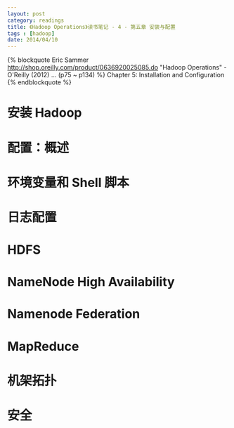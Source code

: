 ```yaml
---
layout: post
category: readings
title: 《Hadoop Operations》读书笔记 - 4 - 第五章 安装与配置
tags : [hadoop]
date: 2014/04/10
---
```

{% blockquote Eric Sammer http://shop.oreilly.com/product/0636920025085.do "Hadoop Operations" - O'Reilly (2012) ... (p75 ~ p134) %}
Chapter 5: Installation and Configuration
{% endblockquote %}


安装 Hadoop
=============


配置：概述
===========

环境变量和 Shell 脚本
======================

日志配置
==========

HDFS
=====

NameNode High Availability
============================

Namenode Federation
=====================


MapReduce
=============


机架拓扑
===========


安全
======



